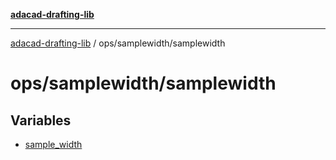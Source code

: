 [**adacad-drafting-lib**](../../../README.md)

***

[adacad-drafting-lib](../../../modules.md) / ops/samplewidth/samplewidth

# ops/samplewidth/samplewidth

## Variables

- [sample\_width](variables/sample_width.md)
